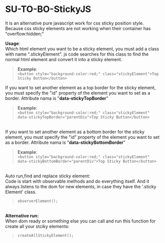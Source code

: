 # SU-TO-BO-StickyJS
It is an alternative pure javascript work for css sticky position style. Because css sticky elements are not working when their container has "overflow:hidden;" 

**Usage**:  
Which html element you want to be a sticky element, you must add a class with name ".stickyElement". js code searches for this class to find the normal html element and convert it into a sticky element. 
  >**Example**:  
      `<button style="background-color:red;" class="stickyElement">Top Sticky Button</button>`
        
If you want to set another element as a top border for the sticky element, you must specify the "id" property of the element you want to set as a border.  Attribute nama is "**data-stickyTopBorder**"
  >**Example**:  
      `<button style="background-color:red;" class="stickyElement" data-stickyTopBorder="parentDiv">Top Sticky Button</button>`
       
&nbsp;   
If you want to set another element as a bottom border for the sticky element, you must specify the "id" property of the element you want to set as a border.  Attribute nama is "**data-stickyBottomBorder**"
  >**Example**:  
      `<button style="background-color:red;" class="stickyElement" data-stickyBottomBorder="parentDiv">Top Sticky Button</button>`
       
&nbsp;   
Auto run,find and replace sticky element:      
Code is start with observable methods and do everything itself. And it always listens to the dom for new elements, in case they have the '.sticky Element' class.
>   `observerElement();`

&nbsp;      
**Alternative run:**    
When dom ready or something else you can call and run this function for create all your stciky elements:     
> `createAllStickyElement();`
      
